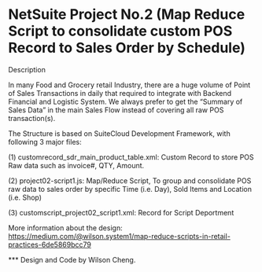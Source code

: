 # NetSuite Project No.2 (Map Reduce Script to consolidate custom POS Record to Sales Order by Schedule) 

Description 

In many Food and Grocery retail Industry, there are a huge volume of Point of Sales Transactions in daily that required to integrate with Backend Financial and Logistic System. We always prefer to get the “Summary of Sales Data” in the main Sales Flow instead of covering all raw POS transaction(s).


The Structure is based on SuiteCloud Development Framework, with following 3 major files: 

(1) customrecord_sdr_main_product_table.xml:  Custom Record to store POS Raw data such as invoice#, QTY, Amount.

(2) project02-script1.js:  Map/Reduce Script, To group and consolidate POS raw data to sales order by specific Time (i.e. Day), Sold Items and Location (i.e. Shop)

(3) customscript_project02_script1.xml:  Record for Script Deportment


More information about the design: https://medium.com/@wilson.system1/map-reduce-scripts-in-retail-practices-6de5869bcc79

*** Design and Code by Wilson Cheng.

